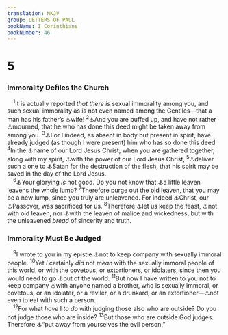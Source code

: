```yaml
---
translation: NKJV
group: LETTERS OF PAUL
bookName: I Corinthians 
bookNumber: 46
---
```


<div class="title"><h1>5</h1><h3>Immorality Defiles the Church</h3></div>
<span class="verse 1co_5_1"> <sup>1</sup>It is actually reported <i>that</i> <i>there</i> <i>is</i> sexual immorality among you, and such sexual immorality as is not even named among the Gentiles—that a man has his father’s <a data-toggle="tooltip" data-placement="bottom" title="Lev. 18:6–8; Deut. 22:30; 27:20">⚓</a>wife! </span>
<span class="verse 1co_5_2"><sup>2</sup><a data-toggle="tooltip" data-placement="bottom" title="1 Cor. 4:18">⚓</a>And you are puffed up, and have not rather <a data-toggle="tooltip" data-placement="bottom" title="2 Cor. 7:7–10">⚓</a>mourned, that he who has done this deed might be taken away from among you. </span>
<span class="verse 1co_5_3"><sup>3</sup><a data-toggle="tooltip" data-placement="bottom" title="Col. 2:5; 1 Thess. 2:17">⚓</a>For I indeed, as absent in body but present in spirit, have already judged (as though I were present) him who has so done this deed. </span>
<span class="verse 1co_5_4"><sup>4</sup>In the <a data-toggle="tooltip" data-placement="bottom" title="(Matt. 18:20)">⚓</a>name of our Lord Jesus Christ, when you are gathered together, along with my spirit, <a data-toggle="tooltip" data-placement="bottom" title="(Matt. 16:19; John 20:23); 2 Cor. 12:9">⚓</a>with the power of our Lord Jesus Christ, </span>
<span class="verse 1co_5_5"><sup>5</sup><a data-toggle="tooltip" data-placement="bottom" title="Ps. 109:6; Prov. 23:14; Luke 22:31; 1 Tim. 1:20">⚓</a>deliver such a one to <a data-toggle="tooltip" data-placement="bottom" title="(Acts 26:18)">⚓</a>Satan for the destruction of the flesh, that his spirit may be saved in the day of the Lord Jesus.<br/></span>
<span class="verse 1co_5_6"> <sup>6</sup><a data-toggle="tooltip" data-placement="bottom" title="1 Cor. 3:21">⚓</a>Your glorying <i>is</i> not good. Do you not know that <a data-toggle="tooltip" data-placement="bottom" title="Hos. 7:4; Matt. 16:6, 12; Gal. 5:9; 2 Tim. 2:17">⚓</a>a little leaven leavens the whole lump? </span>
<span class="verse 1co_5_7"><sup>7</sup>Therefore purge out the old leaven, that you may be a new lump, since you truly are unleavened. For indeed <a data-toggle="tooltip" data-placement="bottom" title="Is. 53:7">⚓</a>Christ, our <a data-toggle="tooltip" data-placement="bottom" title="John 19:14">⚓</a>Passover, was sacrificed for us. </span>
<span class="verse 1co_5_8"><sup>8</sup>Therefore <a data-toggle="tooltip" data-placement="bottom" title="Ex. 12:15">⚓</a>let us keep the feast, <a data-toggle="tooltip" data-placement="bottom" title="Deut. 16:3">⚓</a>not with old leaven, nor <a data-toggle="tooltip" data-placement="bottom" title="Matt. 16:6">⚓</a>with the leaven of malice and wickedness, but with the unleavened <i>bread</i> of sincerity and truth.<br/></span>
<div class="title"><h3>Immorality Must Be Judged</h3></div>
<span class="verse 1co_5_9"> <sup>9</sup>I wrote to you in my epistle <a data-toggle="tooltip" data-placement="bottom" title="2 Cor. 6:14; Eph. 5:11; 2 Thess. 3:6">⚓</a>not to keep company with sexually immoral people. </span>
<span class="verse 1co_5_10"><sup>10</sup>Yet <i>I</i> certainly <i>did</i> not <i>mean</i> with the sexually immoral people of this world, or with the covetous, or extortioners, or idolaters, since then you would need to go <a data-toggle="tooltip" data-placement="bottom" title="John 17:15">⚓</a>out of the world. </span>
<span class="verse 1co_5_11"><sup>11</sup>But now I have written to you not to keep company <a data-toggle="tooltip" data-placement="bottom" title="Matt. 18:17">⚓</a>with anyone named a brother, who is sexually immoral, or covetous, or an idolater, or a reviler, or a drunkard, or an extortioner—<a data-toggle="tooltip" data-placement="bottom" title="Gal. 2:12">⚓</a>not even to eat with such a person.<br/></span>
<span class="verse 1co_5_12"> <sup>12</sup>For what <i>have</i> I <i>to</i> <i>do</i> with judging those also who are outside? Do you not judge those who are inside? </span>
<span class="verse 1co_5_13"><sup>13</sup>But those who are outside God judges. Therefore <a data-toggle="tooltip" data-placement="bottom" title="Deut. 13:5; 17:7, 12; 19:19; 21:21; 22:21, 24; 24:7; 1 Cor. 5:2">⚓</a>“put away from yourselves the evil person.”<br/></span>
